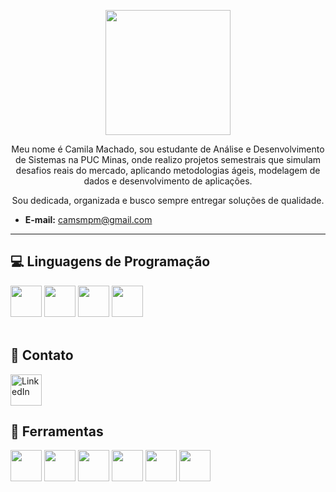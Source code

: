<p align="center">
  <img src="https://pa1.aminoapps.com/6493/1ea239d4c28186844fc4cece2c78453297a99027_hq.gif" width="200"/>
</p>

<p align="center"> Meu nome é Camila Machado, sou estudante de Análise e Desenvolvimento de Sistemas na PUC Minas, onde realizo projetos semestrais que simulam desafios reais do mercado, aplicando metodologias ágeis, modelagem de dados e desenvolvimento de aplicações. </p>
  <p align="center"> Sou dedicada, organizada e busco sempre entregar soluções de qualidade.</p>
  
* **E-mail:** camsmpm@gmail.com
---

## 💻 Linguagens de Programação

<div>
  <img src="https://cdn.jsdelivr.net/gh/devicons/devicon/icons/csharp/csharp-original.svg" width="50"/>
  <img src="https://cdn.jsdelivr.net/gh/devicons/devicon/icons/html5/html5-original.svg" width="50"/>
  <img src="https://cdn.jsdelivr.net/gh/devicons/devicon/icons/css3/css3-original.svg" width="50"/>
  <img src="https://cdn.jsdelivr.net/gh/devicons/devicon/icons/javascript/javascript-original.svg" width="50"/>
</div>

<br>

## 💌 Contato

<a href="https://www.linkedin.com/in/cammilamachado/" target="_blank">
  <img src="https://cdn.jsdelivr.net/gh/devicons/devicon/icons/linkedin/linkedin-original.svg" width="50" alt="LinkedIn" />
</a>


## 📂 Ferramentas

<p align="left">
  <!-- Figma -->
  <img src="https://cdn.jsdelivr.net/gh/devicons/devicon/icons/figma/figma-original.svg" width="50"/> 
  <!-- Trello -->
  <img src="https://cdn.jsdelivr.net/gh/devicons/devicon/icons/trello/trello-plain.svg" width="50"/>
  <!-- Google Drive -->
  <img src="https://upload.wikimedia.org/wikipedia/commons/d/da/Google_Drive_logo.png" width="50"/>
  <!-- MongoDB -->
  <img src="https://cdn.jsdelivr.net/gh/devicons/devicon/icons/mongodb/mongodb-original.svg" width="50"/>
  <!-- Visual Studio Code -->
  <img src="https://cdn.jsdelivr.net/gh/devicons/devicon/icons/vscode/vscode-original.svg" width="50"/>
  <!-- Git -->
  <img src="https://cdn.jsdelivr.net/gh/devicons/devicon/icons/git/git-original.svg" width="50"/>
</p>

  







